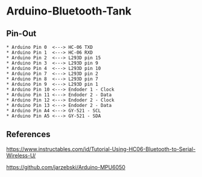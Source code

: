 # Arduino-Bluetooth-Tank

## Pin-Out
	
	* Arduino Pin 0  <---> HC-06 TXD
    * Arduino Pin 1  <---> HC-06 RXD
	* Arduino Pin 2  <---> L293D pin 15
	* Arduino Pin 3  <---> L293D pin 9
	* Arduino Pin 4  <---> L293D pin 10
	* Arduino Pin 7  <---> L293D pin 2
	* Arduino Pin 8  <---> L293D pin 7
	* Arduino Pin 9  <---> L293D pin 1
	* Arduino Pin 10 <---> Endoder 1 - Clock
	* Arduino Pin 11 <---> Endoder 2 - Data
	* Arduino Pin 12 <---> Endoder 2 - Clock
	* Arduino Pin 13 <---> Endoder 2 - Data
	* Arduino Pin A4 <---> GY-521 - SCL
	* Arduino Pin A5 <---> GY-521 - SDA
	

## References

https://www.instructables.com/id/Tutorial-Using-HC06-Bluetooth-to-Serial-Wireless-U/

https://github.com/jarzebski/Arduino-MPU6050
